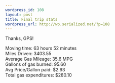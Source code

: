```yaml
--- 
wordpress_id: 108
layout: post
title: Final trip stats
wordpress_url: http://wp.serialized.net/?p=108
---
```

<p>Thanks, <span class="caps">GPS</span>!</p>

<p>Moving time: 63 hours 52 minutes<br />
Miles Driven: 3403.55<br />
Average Gas Mileage: 35.6 <span class="caps">MPG</span><br />
Gallons of gas burned: 95.60<br />
Avg Price/Gallon paid: $2.93<br />
Total gas expenditures: $280.10</p>
